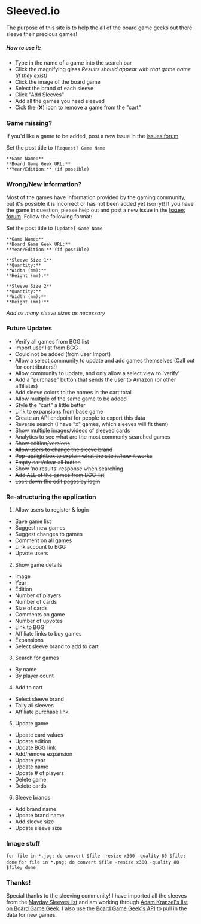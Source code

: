 # Sleeved.io

The purpose of this site is to help the all of the board game geeks out there sleeve their precious games!

##### **How to use it:**
- Type in the name of a game into the search bar
- Click the magnifying glass
_Results should appear with that game name (if they exist)_ 
- Click the image of the board game
- Select the brand of each sleeve 
- Click "Add Sleeves"
- Add all the games you need sleeved
- Cick the (❌) icon to remove a game from the "cart"

### **Game missing?**

 If you'd like a game to be added, post a new issue in the [Issues forum](https://github.com/thedeviousdev/Card-Sleeves/issues).
 
Set the post title to `[Request] Game Name`
 ```
**Game Name:** 
**Board Game Geek URL:** 
**Year/Edition:** (if possible)
```
 
 ### **Wrong/New information?**
 
 Most of the games have information provided by the gaming community, but it's possible it is incorrect or has not been added yet (sorry)! If you have the game in question, please help out and post a new issue in the [Issues forum](https://github.com/thedeviousdev/Card-Sleeves/issues). Follow the following format:
 
Set the post title to `[Update] Game Name`
```
**Game Name:** 
**Board Game Geek URL:** 
**Year/Edition:** (if possible)

**Sleeve Size 1**
**Quantity:**
**Width (mm):**
**Height (mm):**

**Sleeve Size 2**
**Quantity:**
**Width (mm):**
**Height (mm):**
```
_Add as many sleeve sizes as necessary_

### **Future Updates**
- Verify all games from BGG list
- Import user list from BGG
- Could not be added (from user Import)
- Allow a select community to update and add games themselves (Call out for contributors!)
- Allow community to update, and only allow a select view to 'verify'
- Add a "purchase" button that sends the user to Amazon (or other affiliates)
- Add sleeve colors to the names in the cart total
- Allow multiple of the same game to be added
- Style the "cart" a little better
- Link to expansions from base game
- Create an API endpoint for people to export this data
- Reverse search (I have "x" games, which sleeves will fit them)
- Show multiple images/videos of sleeved cards
- Analytics to see what are the most commonly searched games
- ~~Show edition/versions~~
- ~~Allow users to change the sleeve brand~~
- ~~Pop-up/lightbox to explain what the site is/how it works~~
- ~~Empty cart/clear all button~~
- ~~Show 'no results' response when searching~~
- ~~Add ALL of the games from BGG list~~
- ~~Lock down the edit pages by login~~

### Re-structuring the application

1. Allow users to register & login
 - Save game list
 - Suggest new games
 - Suggest changes to games
 - Comment on all games
 - Link account to BGG
 - Upvote users
2. Show game details
 - Image
 - Year
 - Edition
 - Number of players
 - Number of cards
 - Size of cards
 - Comments on game
 - Number of upvotes
 - Link to BGG
 - Affiliate links to buy games
 - Expansions
 - Select sleeve brand to add to cart
3. Search for games
 - By name
 - By player count
4. Add to cart
 - Select sleeve brand
 - Tally all sleeves
 - Affiliate purchase link
5. Update game
 - Update card values
 - Update edition
 - Update BGG link
 - Add/remove expansion
 - Update year
 - Update name
 - Update # of players
 - Delete game
 - Delete cards
6. Sleeve brands
 - Add brand name
 - Update brand name
 - Add sleeve size
 - Update sleeve size

### Image stuff

`for file in *.jpg; do convert $file -resize x300 -quality 80 $file; done`
`for file in *.png; do convert $file -resize x300 -quality 80 $file; done`

### **Thanks!**

Special thanks to the sleeving community! I have imported all the sleeves from the [Mayday Sleeves list](https://www.maydaygames.com/pages/sleeves-by-game) and am working through [Adam Kranzel's list on Board Game Geek](https://boardgamegeek.com/geeklist/164572/card-sleeve-sizes-games). I also use the [Board Game Geek's API](https://boardgamegeek.com/wiki/page/BGG_XML_API2) to pull in the data for new games. 

